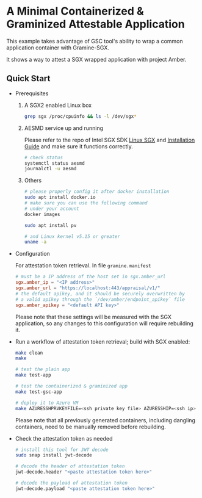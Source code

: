 # A Minimal Containerized & Graminized Attestable Application

This example takes advantage of GSC tool's ability
to wrap a common application container with Gramine-SGX.

It shows a way to attest a SGX wrapped application with project Amber.

## Quick Start

- Prerequisites

    1. A SGX2 enabled Linux box

        ```sh
        grep sgx /proc/cpuinfo && ls -l /dev/sgx*
        ```

    2. AESMD service up and running

        Please refer to the repo of Intel SGX SDK
        [Linux SGX](https://github.com/intel/linux-sgx) and
        [Installation Guide](https://download.01.org/intel-sgx/sgx-dcap/1.16/linux/docs/Intel_SGX_SW_Installation_Guide_for_Linux.pdf) and make sure it functions correctly.

        ```sh
        # check status
        systemctl status aesmd
        journalctl -u aesmd
        ```

    3. Others

        ```sh
        # please properly config it after docker installation
        sudo apt install docker.io
        # make sure you can use the following command
        # under your account
        docker images

        sudo apt install pv

        # and Linux kernel v5.15 or greater
        uname -a
        ```

- Configuration

    For attestation token retrieval.
    In file `gramine.manifest`

    ```toml
    # must be a IP address of the host set in sgx.amber_url
    sgx.amber_ip = "<IP address>"
    sgx.amber_url = "https://localhost:443/appraisal/v1/"
    # the default apikey, and it should be securely overwritten by
    # a valid apikey through the `/dev/amber/endpoint_apikey` file
    sgx.amber_apikey = "<default API key>"
    ```

    Please note that these settings will be measured with the SGX application, so any changes to this configuration will require rebuilding it.

- Run a workflow of attestation token retrieval; build with SGX enabled:

    ```sh
    make clean
    make

    # test the plain app
    make test-app

    # test the containerized & graminized app
    make test-gsc-app

    # deploy it to Azure VM
    make AZURESSHPRVKEYFILE=<ssh private key file> AZURESSHIP=<ssh ip> deploy
    ```

    Please note that all previously generated containers, including dangling containers, need to be manually removed before rebuilding.

- Check the attestation token as needed

    ```sh
    # install this tool for JWT decode
    sudo snap install jwt-decode

    # decode the header of attestation token
    jwt-decode.header "<paste attestation token here>"

    # decode the payload of attestation token
    jwt-decode.payload "<paste attestation token here>"
    ```
